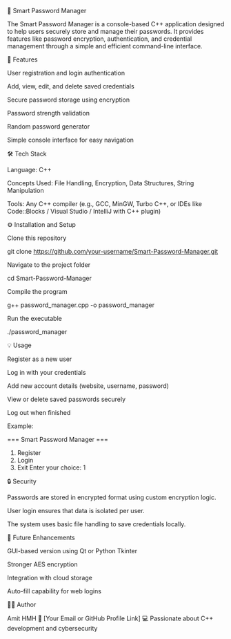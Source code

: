 🔐 Smart Password Manager

The Smart Password Manager is a console-based C++ application designed to help users securely store and manage their passwords. It provides features like password encryption, authentication, and credential management through a simple and efficient command-line interface.

🚀 Features

User registration and login authentication

Add, view, edit, and delete saved credentials

Secure password storage using encryption

Password strength validation

Random password generator

Simple console interface for easy navigation

🛠️ Tech Stack

Language: C++

Concepts Used: File Handling, Encryption, Data Structures, String Manipulation

Tools: Any C++ compiler (e.g., GCC, MinGW, Turbo C++, or IDEs like Code::Blocks / Visual Studio / IntelliJ with C++ plugin)

⚙️ Installation and Setup

Clone this repository

git clone https://github.com/your-username/Smart-Password-Manager.git


Navigate to the project folder

cd Smart-Password-Manager


Compile the program

g++ password_manager.cpp -o password_manager


Run the executable

./password_manager

💡 Usage

Register as a new user

Log in with your credentials

Add new account details (website, username, password)

View or delete saved passwords securely

Log out when finished

Example:

=== Smart Password Manager ===
1. Register
2. Login
3. Exit
Enter your choice: 1

🔒 Security

Passwords are stored in encrypted format using custom encryption logic.

User login ensures that data is isolated per user.

The system uses basic file handling to save credentials locally.

🌱 Future Enhancements

GUI-based version using Qt or Python Tkinter

Stronger AES encryption

Integration with cloud storage

Auto-fill capability for web logins

👨‍💻 Author

Amit HMH
📧 [Your Email or GitHub Profile Link]
💻 Passionate about C++ development and cybersecurity
